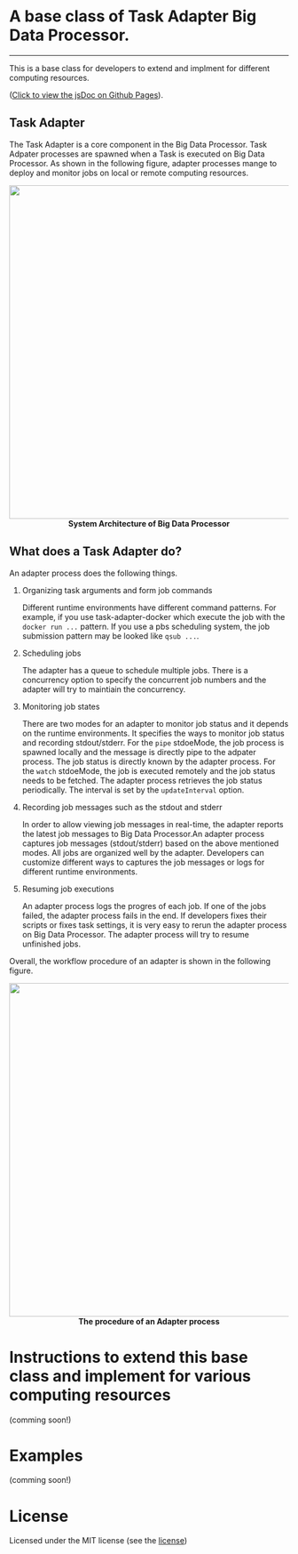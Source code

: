 # A base class of Task Adapter Big Data Processor.
---
This is a base class for developers to extend and implment for different computing resources.

([Click to view the jsDoc on Github Pages](https://big-data-processor.github.io/task-adapter-base/)).

## Task Adapter
The Task Adapter is a core component in the Big Data Processor.
Task Adpater processes are spawned when a Task is executed on Big Data Processor.
As shown in the following figure, adapter processes mange to deploy and monitor jobs on local or remote computing resources.

<div align='center'>
    <img src="https://raw.githubusercontent.com/big-data-processor/assets/master/images/System%20Architecture.png" width="600"><br>
    <b>System Architecture of Big Data Processor</b>
</div>


## What does a Task Adapter do?
An adapter process does the following things.

1. Organizing task arguments and form job commands
   
    Different runtime environments have different command patterns. For example, if you use task-adapter-docker which execute the job with the `docker run ...` pattern.
    If you use a pbs scheduling system, the job submission pattern may be looked like `qsub ...`.

2. Scheduling jobs 

    The adapter has a queue to schedule multiple jobs. There is a concurrency option to specify the concurrent job numbers and the adapter will try to maintiain the concurrency.

3. Monitoring job states

    There are two modes for an adapter to monitor job status and it depends on the runtime environments. It specifies the ways to monitor job status and recording stdout/stderr.
    For the `pipe` stdoeMode, the job process is spawned locally and the message is directly pipe to the adpater process. The job status is directly known by the adapter process.
    For the `watch` stdoeMode, the job is executed remotely and the job status needs to be fetched. The adapter process retrieves the job status periodically. The interval is set by the `updateInterval` option.

4. Recording job messages such as the stdout and stderr

    In order to allow viewing job messages in real-time, the adapter reports the latest job messages to Big Data Processor.An adapter process captures job messages (stdout/stderr) based on the above mentioned modes. All jobs are organized well by the adapter.
    Developers can customize different ways to captures the job messages or logs for different runtime environments.

5. Resuming job executions

    An adapter process logs the progres of each job. If one of the jobs failed, the adapter process fails in the end.
    If developers fixes their scripts or fixes task settings, it is very easy to rerun the adapter process on Big Data Processor.
    The adapter process will try to resume unfinished jobs.


Overall, the workflow procedure of an adapter is shown in the following figure.
<div align='center'>
    <img src="https://raw.githubusercontent.com/big-data-processor/assets/master/images/Adapter-Flowchart.png" width="600"><br>
    <b>The procedure of an Adapter process</b>
</div>

# Instructions to extend this base class and implement for various computing resources
(comming soon!)

# Examples
(comming soon!)

# License

Licensed under the MIT license (see the <a href="https://github.com/big-data-processor/task-adapter-base/blob/master/LICENSE" target=_blank>license</a>)